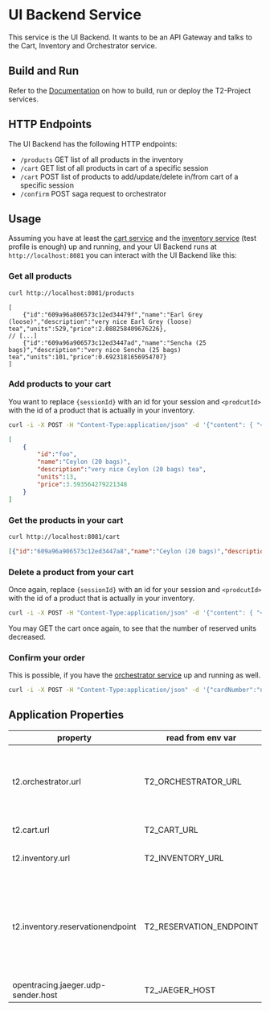 # UI Backend Service

This service is the UI Backend.
It wants to be an API Gateway and talks to the Cart, Inventory and Orchestrator service.

## Build and Run

Refer to the [Documentation](https://t2-documentation.readthedocs.io/en/latest/microservices/deploy.html) on how to build, run or deploy the T2-Project services.

## HTTP Endpoints

The UI Backend has the following HTTP endpoints:

* `/products` GET list of all products in the inventory
* `/cart` GET list of all products in cart of a specific session
* `/cart` POST list of products to add/update/delete in/from cart of a specific session
* `/confirm` POST saga request to orchestrator

## Usage

Assuming you have at least the [cart service](https://github.com/t2-project/cart) and the [inventory service](https://github.com/t2-project/inventory) (test profile is enough) up and running, and your UI Backend runs at `http://localhost:8081` you can interact with the UI Backend like this:

### Get all products

```sh
curl http://localhost:8081/products
```

```json5
[
    {"id":"609a96a806573c12ed34479f","name":"Earl Grey (loose)","description":"very nice Earl Grey (loose) tea","units":529,"price":2.088258409676226},
// [...]
    {"id":"609a96a906573c12ed3447ad","name":"Sencha (25 bags)","description":"very nice Sencha (25 bags) tea","units":101,"price":0.6923181656954707}
]
```

### Add products to your cart

You want to replace `{sessionId}` with an id for your session and `<prodcutId>` with the id of a product that is actually in your inventory.

```sh
curl -i -X POST -H "Content-Type:application/json" -d '{"content": { "<productId>": 13}}' http://localhost:8081/cart/{sessionId}
```

```json
[
    {
        "id":"foo",
        "name":"Ceylon (20 bags)",
        "description":"very nice Ceylon (20 bags) tea",
        "units":13,
        "price":3.593564279221348
    }
]
```

### Get the products in your cart

```sh
curl http://localhost:8081/cart
```

```json
[{"id":"609a96a906573c12ed3447a8","name":"Ceylon (20 bags)","description":"very nice Ceylon (20 bags) tea","units":13,"price":3.593564279221348}]
```

### Delete a product from your cart

Once again, replace `{sessionId}` with an id for your session and `<prodcutId>` with the id of a product that is actually in your inventory.

```sh
curl -i -X POST -H "Content-Type:application/json" -d '{"content": { "<productId>": 2}}' http://localhost:8081/cart/{sessionId}
```

You may GET the cart once again, to see that the number of reserved units decreased.

### Confirm your order

This is possible, if you have the [orchestrator service](https://github.com/t2-project/orchestrator) up and running as well.

```sh
curl -i -X POST -H "Content-Type:application/json" -d '{"cardNumber":"num","cardOwner":"own","checksum":"sum", "sessionId":"<sessionId>"}' http://localhost:8081/confirm
```

## Application Properties

| property                           | read from env var | description |
|------------------------------------| ----------------- | ----------- |
| t2.orchestrator.url                | T2_ORCHESTRATOR_URL | url of the orchestrator service. inclusively endpoint and everything! |
| t2.cart.url                        | T2_CART_URL | url of the cart service |
| t2.inventory.url                   | T2_INVENTORY_URL | url of the inventory service. |
| t2.inventory.reservationendpoint   | T2_RESERVATION_ENDPOINT | endpoint for reservations. sub path of the inventory url. guess it would be smarter to pass the entire url. |
| opentracing.jaeger.udp-sender.host | T2_JAEGER_HOST | for the tracing. |
